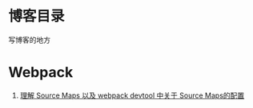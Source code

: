 # 博客目录

写博客的地方


# Webpack

1. [理解 Source Maps 以及 webpack devtool 中关于 Source Maps的配置](https://github.com/Luobinf/MyBlog/issues/1)

